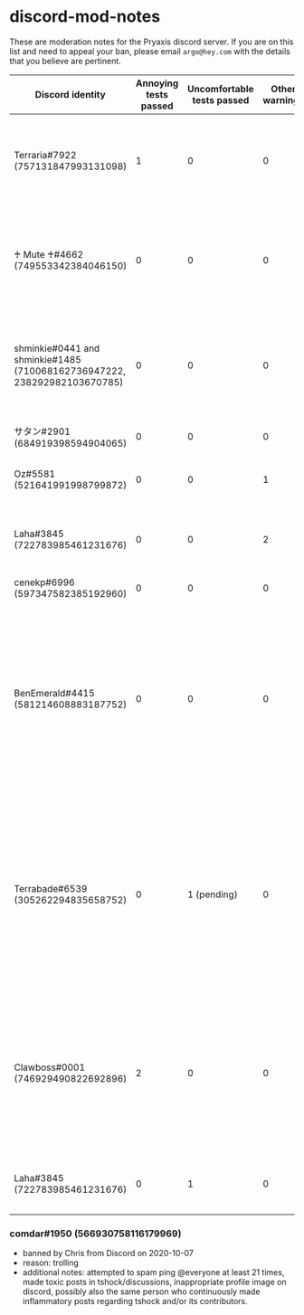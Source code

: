 # discord-mod-notes
These are moderation notes for the Pryaxis discord server. If you are on this list and need to appeal your ban, please email `argo@hey.com` with the details that you believe are pertinent.

|Discord identity|Annoying tests passed|Uncomfortable tests passed|Other warnings|Notes/Actions performed|
|---|--|--|--|----------------|
|Terraria#7922 (757131847993131098)|1|0|0|Temporarily banned for nickname changing abuse after repeatedly being renamed to not have a nickname intentionally designed to appear at the top of the online user list.|
|♰ Mute ♰#4662 (749553342384046150)|0|0|0|Permanently banned and deleted all messages from 7 days prior after spamming every channel with a phishing link, and also had a user description that said that all women were braindead.|
|shminkie#0441 and shminkie#1485 (710068162736947222, 238292982103670785)|0|0|0|This user has an alt account: shminkie#1485 (710068162736947222, 238292982103670785). There are no notes for this user other than the fact that we have mistakenly banned them twice.|
|サタン#2901 (684919398594904065)|0|0|0|We are certain this user is scamming people. Permanently banned.|
|Oz#5581 (521641991998799872)|0|0|1|Silenced. Ignored ToS warning re: giving instructions on how to crash clients.|
|Laha#3845 (722783985461231676)|0|0|2|Silenced. Ignored ToS warning re: asking how to crash clients, then giving example of how to crash clients. Left the server to evade silence role.|
|cenekp#6996 (597347582385192960)|0|0|0|Posted a phishing link. Permabanned.|
|BenEmerald#4415 (581214608883187752)|0|0|0|Permanently banned due to ToS violations reported to moderation team, specifically violation of "defame, libel, ridicule, mock, stalk, threaten, harass, intimidate or abuse anyone;" and "engage in conduct that is fraudulent or illegal or otherwise harmful to Discord or any other user;" and "defame, libel, ridicule, mock, stalk, threaten, harass, intimidate or abuse anyone;"|
|Terrabade#6539 (305262294835658752)|0|1 (pending)|0|Reported for violating uncomfortable rule, however, they left the server prior to any moderation action taking place. Therefore, they are to be silenced on sight and given a warning related to using others for the purposes of being self-congratulatory and unconstructive. Escalated to ban after they joined the server, chatted away, and left. They can appeal the original issue via argo@hey.com|
|Clawboss#0001 (746929490822692896)|2|0|0|Muted for pinging the entire moderation team to ask a question when the guidelines clearly say that you should not be attention seeking. Banned for evading the silence role without even acknowleding it by rejoining the server to clear the role and then proceeding to ask for direct links to random things.|
|Laha#3845 (722783985461231676)|0|1|0|Warned about being toxic after commenting on someone's English-as-a-second-language skills.|

### comdar#1950 (566930758116179969)
- banned by Chris from Discord on 2020-10-07
- reason: trolling
- additional notes: attempted to spam ping @everyone at least 21 times, made toxic posts in tshock/discussions, inappropriate profile image on discord, possibly also the same person who continuously made inflammatory posts regarding tshock and/or its contributors. 
